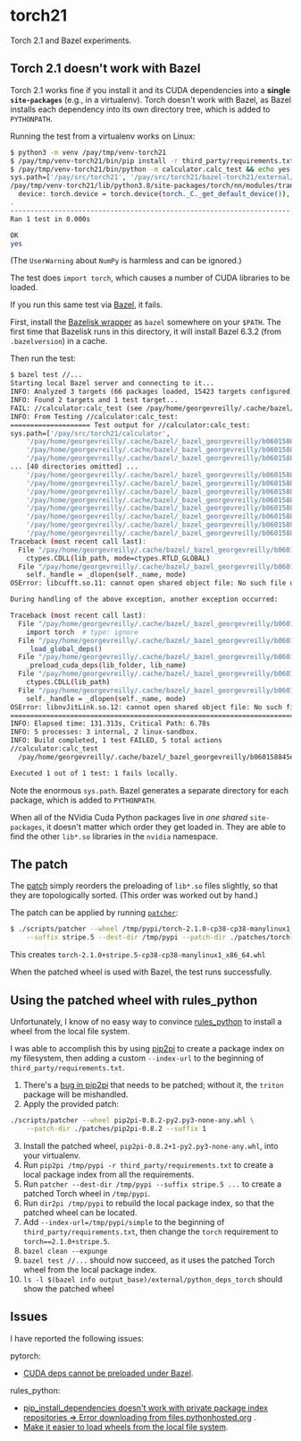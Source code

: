 # torch21

Torch 2.1 and Bazel experiments.

## Torch 2.1 doesn't work with Bazel

Torch 2.1 works fine if you install it and its CUDA dependencies
into a **single `site-packages`** (e.g., in a virtualenv).
Torch doesn't work with Bazel,
as Bazel installs each dependency into its own directory tree,
which is added to `PYTHONPATH`.

Running the test from a virtualenv works on Linux:

```sh
$ python3 -m venv /pay/tmp/venv-torch21
$ /pay/tmp/venv-torch21/bin/pip install -r third_party/requirements.txt
$ /pay/tmp/venv-torch21/bin/python -m calculator.calc_test && echo yes || echo no
sys.path=['/pay/src/torch21', '/pay/src/torch21/bazel-torch21/external/python_3_8_x86_64-unknown-linux-gnu/lib/python38.zip', '/pay/src/torch21/bazel-torch21/external/python_3_8_x86_64-unknown-linux-gnu/lib/python3.8', '/pay/src/torch21/bazel-torch21/external/python_3_8_x86_64-unknown-linux-gnu/lib/python3.8/lib-dynload', '/pay/tmp/venv-torch21/lib/python3.8/site-packages']
/pay/tmp/venv-torch21/lib/python3.8/site-packages/torch/nn/modules/transformer.py:20: UserWarning: Failed to initialize NumPy: numpy.core.multiarray failed to import (Triggered internally at ../torch/csrc/utils/tensor_numpy.cpp:84.)
  device: torch.device = torch.device(torch._C._get_default_device()),  # torch.device('cpu'),
.
----------------------------------------------------------------------
Ran 1 test in 0.000s

OK
yes
```

(The `UserWarning` about `NumPy` is harmless and can be ignored.)

The test does `import torch`,
which causes a number of CUDA libraries to be loaded.

If you run this same test via [Bazel](https://bazel.build/), it fails.

First, install the [Bazelisk wrapper](https://github.com/bazelbuild/bazelisk/releases)
as `bazel` somewhere on your `$PATH`.
The first time that Bazelisk runs in this directory,
it will install Bazel 6.3.2 (from `.bazelversion`)
in a cache.

Then run the test:

```sh
$ bazel test //...
Starting local Bazel server and connecting to it...
INFO: Analyzed 3 targets (66 packages loaded, 15423 targets configured).
INFO: Found 2 targets and 1 test target...
FAIL: //calculator:calc_test (see /pay/home/georgevreilly/.cache/bazel/_bazel_georgevreilly/b060158845e808ff2a9c2fcf0dcfee37/execroot/__main__/bazel-out/k8-fastbuild/testlogs/calculator/calc_test/test.log)
INFO: From Testing //calculator:calc_test:
==================== Test output for //calculator:calc_test:
sys.path=['/pay/src/torch21/calculator',
    '/pay/home/georgevreilly/.cache/bazel/_bazel_georgevreilly/b060158845e808ff2a9c2fcf0dcfee37/sandbox/linux-sandbox/1/execroot/__main__/bazel-out/k8-fastbuild/bin/calculator/calc_test.runfiles',
    '/pay/home/georgevreilly/.cache/bazel/_bazel_georgevreilly/b060158845e808ff2a9c2fcf0dcfee37/sandbox/linux-sandbox/1/execroot/__main__/bazel-out/k8-fastbuild/bin/calculator/calc_test.runfiles/python_deps_filelock/site-packages',
    '/pay/home/georgevreilly/.cache/bazel/_bazel_georgevreilly/b060158845e808ff2a9c2fcf0dcfee37/sandbox/linux-sandbox/1/execroot/__main__/bazel-out/k8-fastbuild/bin/calculator/calc_test.runfiles/python_deps_fsspec/site-packages',
... [40 directories omitted] ...
    '/pay/home/georgevreilly/.cache/bazel/_bazel_georgevreilly/b060158845e808ff2a9c2fcf0dcfee37/sandbox/linux-sandbox/1/execroot/__main__/bazel-out/k8-fastbuild/bin/calculator/calc_test.runfiles/python_deps_sympy',
    '/pay/home/georgevreilly/.cache/bazel/_bazel_georgevreilly/b060158845e808ff2a9c2fcf0dcfee37/sandbox/linux-sandbox/1/execroot/__main__/bazel-out/k8-fastbuild/bin/calculator/calc_test.runfiles/python_deps_torch',
    '/pay/home/georgevreilly/.cache/bazel/_bazel_georgevreilly/b060158845e808ff2a9c2fcf0dcfee37/sandbox/linux-sandbox/1/execroot/__main__/bazel-out/k8-fastbuild/bin/calculator/calc_test.runfiles/python_deps_triton',
    '/pay/home/georgevreilly/.cache/bazel/_bazel_georgevreilly/b060158845e808ff2a9c2fcf0dcfee37/sandbox/linux-sandbox/1/execroot/__main__/bazel-out/k8-fastbuild/bin/calculator/calc_test.runfiles/python_deps_typing_extensions',
    '/pay/home/georgevreilly/.cache/bazel/_bazel_georgevreilly/b060158845e808ff2a9c2fcf0dcfee37/execroot/__main__/external/python_3_8_x86_64-unknown-linux-gnu/lib/python38.zip',
    '/pay/home/georgevreilly/.cache/bazel/_bazel_georgevreilly/b060158845e808ff2a9c2fcf0dcfee37/execroot/__main__/external/python_3_8_x86_64-unknown-linux-gnu/lib/python3.8',
    '/pay/home/georgevreilly/.cache/bazel/_bazel_georgevreilly/b060158845e808ff2a9c2fcf0dcfee37/execroot/__main__/external/python_3_8_x86_64-unknown-linux-gnu/lib/python3.8/lib-dynload',
    '/pay/home/georgevreilly/.cache/bazel/_bazel_georgevreilly/b060158845e808ff2a9c2fcf0dcfee37/execroot/__main__/external/python_3_8_x86_64-unknown-linux-gnu/lib/python3.8/site-packages']
Traceback (most recent call last):
  File "/pay/home/georgevreilly/.cache/bazel/_bazel_georgevreilly/b060158845e808ff2a9c2fcf0dcfee37/sandbox/linux-sandbox/1/execroot/__main__/bazel-out/k8-fastbuild/bin/calculator/calc_test.runfiles/python_deps_torch/site-packages/torch/__init__.py", line 174, in _load_global_deps
    ctypes.CDLL(lib_path, mode=ctypes.RTLD_GLOBAL)
  File "/pay/home/georgevreilly/.cache/bazel/_bazel_georgevreilly/b060158845e808ff2a9c2fcf0dcfee37/execroot/__main__/external/python_3_8_x86_64-unknown-linux-gnu/lib/python3.8/ctypes/__init__.py", line 373, in __init__
    self._handle = _dlopen(self._name, mode)
OSError: libcufft.so.11: cannot open shared object file: No such file or directory

During handling of the above exception, another exception occurred:

Traceback (most recent call last):
  File "/pay/home/georgevreilly/.cache/bazel/_bazel_georgevreilly/b060158845e808ff2a9c2fcf0dcfee37/sandbox/linux-sandbox/1/execroot/__main__/bazel-out/k8-fastbuild/bin/calculator/calc_test.runfiles/__main__/calculator/calc_test.py", line 10, in <module>
    import torch  # type: ignore
  File "/pay/home/georgevreilly/.cache/bazel/_bazel_georgevreilly/b060158845e808ff2a9c2fcf0dcfee37/sandbox/linux-sandbox/1/execroot/__main__/bazel-out/k8-fastbuild/bin/calculator/calc_test.runfiles/python_deps_torch/site-packages/torch/__init__.py", line 234, in <module>
    _load_global_deps()
  File "/pay/home/georgevreilly/.cache/bazel/_bazel_georgevreilly/b060158845e808ff2a9c2fcf0dcfee37/sandbox/linux-sandbox/1/execroot/__main__/bazel-out/k8-fastbuild/bin/calculator/calc_test.runfiles/python_deps_torch/site-packages/torch/__init__.py", line 195, in _load_global_deps
    _preload_cuda_deps(lib_folder, lib_name)
  File "/pay/home/georgevreilly/.cache/bazel/_bazel_georgevreilly/b060158845e808ff2a9c2fcf0dcfee37/sandbox/linux-sandbox/1/execroot/__main__/bazel-out/k8-fastbuild/bin/calculator/calc_test.runfiles/python_deps_torch/site-packages/torch/__init__.py", line 161, in _preload_cuda_deps
    ctypes.CDLL(lib_path)
  File "/pay/home/georgevreilly/.cache/bazel/_bazel_georgevreilly/b060158845e808ff2a9c2fcf0dcfee37/execroot/__main__/external/python_3_8_x86_64-unknown-linux-gnu/lib/python3.8/ctypes/__init__.py", line 373, in __init__
    self._handle = _dlopen(self._name, mode)
OSError: libnvJitLink.so.12: cannot open shared object file: No such file or directory
================================================================================
INFO: Elapsed time: 131.313s, Critical Path: 6.78s
INFO: 5 processes: 3 internal, 2 linux-sandbox.
INFO: Build completed, 1 test FAILED, 5 total actions
//calculator:calc_test                                                   FAILED in 0.9s
  /pay/home/georgevreilly/.cache/bazel/_bazel_georgevreilly/b060158845e808ff2a9c2fcf0dcfee37/execroot/__main__/bazel-out/k8-fastbuild/testlogs/calculator/calc_test/test.log

Executed 1 out of 1 test: 1 fails locally.
```

Note the enormous `sys.path`.
Bazel generates a separate directory for each package,
which is added to `PYTHONPATH`.

When all of the NVidia Cuda Python packages live in *one shared* `site-packages`,
it doesn't matter which order they get loaded in.
They are able to find the other `lib*.so`
libraries in the `nvidia` namespace.

## The patch

The [patch](patches/torch-2.1.0/001-cuda-libs-preload.patch) simply
reorders the preloading of `lib*.so` files slightly,
so that they are topologically sorted.
(This order was worked out by hand.)

The patch can be applied by running [`patcher`](scripts/patcher):

```sh
$ ./scripts/patcher --wheel /tmp/pypi/torch-2.1.0-cp38-cp38-manylinux1_x86_64.whl \
    --suffix stripe.5 --dest-dir /tmp/pypi --patch-dir ./patches/torch-2.1.0
```

This creates `torch-2.1.0+stripe.5-cp38-cp38-manylinux1_x86_64.whl`

When the patched wheel is used with Bazel, the test runs successfully.

## Using the patched wheel with rules_python

Unfortunately, I know of no easy way to convince
[rules_python](https://rules-python.readthedocs.io/)
to install a wheel from the local file system.

I was able to accomplish this by using [pip2pi](https://pypi.org/project/pip2pi/)
to create a package index on my filesystem,
then adding a custom `--index-url`
to the beginning of `third_party/requirements.txt`.

1. There's a [bug in pip2pi](https://github.com/wolever/pip2pi/issues/88#issuecomment-1886993187)
   that needs to be patched;
   without it, the `triton` package will be mishandled.
2. Apply the provided patch:

```sh
./scripts/patcher --wheel pip2pi-0.8.2-py2.py3-none-any.whl \
    --patch-dir ./patches/pip2pi-0.8.2 --suffix 1
```

3. Install the patched wheel, `pip2pi-0.8.2+1-py2.py3-none-any.whl`,
   into your virtualenv.
4. Run `pip2pi /tmp/pypi -r third_party/requirements.txt`
   to create a local package index from all the requirements.
5. Run `patcher --dest-dir /tmp/pypi --suffix stripe.5 ...`
   to create a patched Torch wheel in `/tmp/pypi`.
6. Run `dir2pi /tmp/pypi` to rebuild the local package index,
   so that the patched wheel can be located.
7. Add `--index-url=/tmp/pypi/simple`
   to the beginning of `third_party/requirements.txt`,
   then change the `torch` requirement to `torch==2.1.0+stripe.5`.
8. `bazel clean --expunge`
9. `bazel test //...` should now succeed,
   as it uses the patched Torch wheel from the local package index.
10. `ls -l $(bazel info output_base)/external/python_deps_torch`
   should show the patched wheel

## Issues

I have reported the following issues:

pytorch:

* [CUDA deps cannot be preloaded under Bazel](https://github.com/pytorch/pytorch/issues/117350).

rules_python:

* [pip_install_dependencies doesn't work with private package index repositories => Error downloading from files.pythonhosted.org](https://github.com/bazelbuild/rules_python/issues/1676) .
* [Make it easier to load wheels from the local file system](https://github.com/bazelbuild/rules_python/issues/1689).
